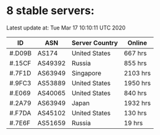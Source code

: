 # 8 stable servers:

Latest update at: Tue Mar 17 10:10:11 UTC 2020

| ID | ASN | Server Country | Online |
| -- | --- | -------------- | ------ |
| #.D09B | AS174 | United States | 667 hrs |
| #.15CF | AS49392 | Russia | 855 hrs |
| #.7F1D | AS63949 | Singapore | 2103 hrs |
| #.9FC3 | AS53889 | United States | 1950 hrs |
| #.E069 | AS40065 | United States | 840 hrs |
| #.2A79 | AS63949 | Japan | 1932 hrs |
| #.F7DA | AS45102 | United States | 130 hrs |
| #.7E6F | AS51659 | Russia | 19 hrs |


